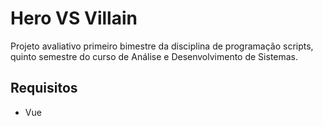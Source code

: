 # Hero VS Villain
Projeto avaliativo primeiro bimestre da disciplina de programação scripts, quinto semestre do curso de Análise e Desenvolvimento de Sistemas.

## Requisitos

- Vue